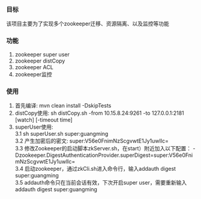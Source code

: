 
### 目标
该项目主要为了实现多个zookeeper迁移、资源隔离、以及监控等功能

### 功能
1. zookeeper super user
2. zookeeper distCopy
3. zookeeper ACL
4. zookeeper监控

### 使用
1. 首先编译: mvn clean install -DskipTests
2. distCopy使用: sh distCopy.sh -from 10.15.8.24:9261 -to 127.0.0.1:2181 [watch] [-timeout time]
3. superUser使用: </br> 
  3.1 sh superUser.sh super:guangming </br>
  3.2 产生加密后的密文: super:V56e0FnimNzScgvwtE1Jy1uwlIc= </br>
  3.3 修改Zookeeper的启动脚本zkServer.sh，在start）附近加入以下配置：
-Dzookeeper.DigestAuthenticationProvider.superDigest=super:V56e0FnimNzScgvwtE1Jy1uwlIc= </br>
  3.4 启动zookeeper，通过zkCli.sh进入命令行，输入addauth digest super:guangming </br>
  3.5 addauth命令只在当前会话有效，下次开启super user，需要重新输入addauth digest super:guangming </br>
